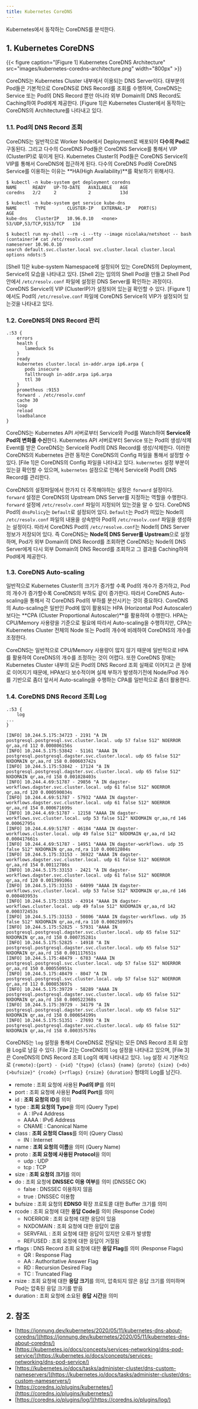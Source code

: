 ```yaml
---
title: Kubernetes CoreDNS
---
```


Kubernetes에서 동작하는 CoreDNS를 분석한다.

## 1. Kubernetes CoreDNS

{{< figure caption="[Figure 1] Kubernetes CoreDNS Architecture" src="images/kubernetes-coredns-architecture.png" width="800px" >}}

CoreDNS는 Kubernetes Cluster 내부에서 이용되는 DNS Server이다. 대부분의 Pod들은 기본적으로 CoreDNS로 DNS Record를 조회를 수행하며, CoreDNS는 Service 또는 Pod의 DNS Record 뿐만 아니라 외부 Domain의 DNS Record도 Caching하여 Pod에게 제공한다. [Figure 1]은 Kubernetes Cluster에서 동작하는 CoreDNS의 Architecture를 나타내고 있다.

### 1.1. Pod의 DNS Record 조회

CoreDNS는 일반적으로 Worker Node에서 Deployment로 배포되어 **다수의 Pod**로 구동된다. 그리고 다수의 CoreDNS Pod들은 CoreDNS Service를 통해서 VIP (ClusterIP)로 묶이게 된다. Kubernetes Cluster의 Pod들은 CoreDNS Service의 VIP를 통해서 CoreDNS에 접근하게 된다. 다수의 CoreDNS Pod와 CoreDNS Service를 이용하는 이유는 **HA(High Availability)**를 확보하기 위해서다.

```shell {caption="[Shell 1] CoreDNS Deployment, Pod"}
$ kubectl -n kube-system get deployment coredns
NAME      READY   UP-TO-DATE   AVAILABLE   AGE
coredns   2/2     2            2           13d

$ kubectl -n kube-system get service kube-dns
NAME       TYPE        CLUSTER-IP   EXTERNAL-IP   PORT(S)                  AGE
kube-dns   ClusterIP   10.96.0.10   <none>        53/UDP,53/TCP,9153/TCP   13d
```

```shell {caption="[Shell 2] Pod /etc/resolv.conf", linenos=table}
$ kubectl run my-shell --rm -i --tty --image nicolaka/netshoot -- bash
(container)# cat /etc/resolv.conf
nameserver 10.96.0.10
search default.svc.cluster.local svc.cluster.local cluster.local
options ndots:5
```

[Shell 1]은 kube-system Namespace에 설정되어 있는 CoreDNS의 Deployment, Service의 모습을 나타내고 있다. [Shell 2]는 임의의 Shell Pod을 만들고 Shell Pod안에서 `/etc/resolv.conf` 파일에 설정된 DNS Server를 확인하는 과정이다. CoreDNS Service의 VIP (ClusterIP)가 설정되어 있는걸 확인할 수 있다. [Figure 1]에서도 Pod의 `/etc/resolve.conf` 파일에 CoreDNS Service의 VIP가 설정되어 있는것을 나타내고 있다.

### 1.2. CoreDNS의 DNS Record 관리

```text {caption="[File 1] CoreDNS Config", linenos=table}
.:53 {
    errors
    health {
       lameduck 5s
    }
    ready
    kubernetes cluster.local in-addr.arpa ip6.arpa {
       pods insecure
       fallthrough in-addr.arpa ip6.arpa
       ttl 30
    }
    prometheus :9153
    forward . /etc/resolv.conf
    cache 30
    loop
    reload
    loadbalance
}
```

CoreDNS는 Kubernetes API 서버로부터 Service와 Pod를 Watch하여 **Service와 Pod의 변화를 수신**한다. Kubernetes API 서버로부터 Service 또는 Pod의 생성/삭제 Event를 받은 CoreDNS는 Service와 Pod의 DNS Record를 생성/삭제한다. 이러한 CoreDNS의 Kubernetes 관련 동작은 CoreDNS의 Config 파일을 통해서 설정할 수 있다. [File 1]은 CoreDNS의 Config 파일을 나타내고 있다. `kubernetes` 설정 부분이 있는걸 확인할 수 있으며, `kubernetes` 설정으로 인해서 Service와 Pod의 DNS Record를 관리한다.

CoreDNS의 설정파일에서 한가지 더 주목해야하는 설정은 `forward` 설정이다. `forward` 설정은 CoreDNS의 Upstream DNS Server를 지정하는 역할을 수행한다. `forward` 설정에 `/etc/resolv.conf` 파일이 지정되어 있는것을 알 수 있다. CoreDNS Pod의 `dnsPolicy`는 `Default`로 설정되어 있다. `Default`는 Pod가 떠있는 Node의 `/etc/resolv.conf` 파일의 내용을 상속받아 Pod의 `/etc/resolv.conf` 파일을 생성하는 설정이다. 따라서 CoreDNS Pod의 `/etc/resolve.conf`는 Node의 DNS Server 정보가 저장되어 있다. 즉 CoreDNS는 **Node의 DNS Server를 Upstream**으로 설정하며, Pod가 외부 Domain의 DNS Record를 조회하면 CoreDNS는 Node의 DNS Server에게 다시 외부 Domain의 DNS Record를 조회하고 그 결과를 Caching하여 Pod에게 제공한다.

### 1.3. CoreDNS Auto-scaling

일반적으로 Kubernetes Cluster의 크기가 증가할 수록 Pod의 개수가 증가하고, Pod의 개수가 증가할수록 CoreDNS의 부하도 같이 증가한다. 따라서 CoreDNS Auto-scaling을 통해서 각 CoreDNS Pod의 부하를 분산시키는 것이 중요하다. CoreDNS의 Auto-scaling은 일반인 Pod에 많이 활용되는 HPA (Horizontal Pod Autoscaler)보다는 **CPA (Cluster Proportional Autoscaler)**를 활용하여 수행한다. HPA는 CPU/Memory 사용량을 기준으로 필요에 따라서 Auto-scaling을 수행하지만, CPA는 Kubernetes Cluster 전체의 Node 또는 Pod의 개수에 비례하여 CoreDNS의 개수를 조정한다.

CoreDNS는 일반적으로 CPU/Memory 사용량이 많지 않기 때문에 일반적으로 HPA를 활용하여 CoreDNS의 개수를 조정하는 것이 어렵다. 또한 CoreDNS 장애는 Kubernetes Cluster 내부의 모든 Pod의 DNS Record 조회 실패로 이어지고 큰 장애로 이어지기 때문에, HPA보다 보수적이며 실제 부하가 발생하기전에 Node/Pod 개수를 기반으로 좀더 앞서서 Auto-scaling을 수행하는 CPA를 일반적으로 좀더 활용한다.

### 1.4. CoreDNS DNS Record 조회 Log

```text {caption="[File 2] CoreDNS Log Config", linenos=table}
.:53 {
    log
...
}
```

```text {caption="[File 3] CoreDNS DNS Record Lookup Log Example", linenos=table}
[INFO] 10.244.5.175:34723 - 2191 "A IN postgresql.postgresql.svc.cluster.local. udp 57 false 512" NOERROR qr,aa,rd 112 0.000806156s
[INFO] 10.244.5.175:53842 - 51161 "AAAA IN postgresql.postgresql.dagster.svc.cluster.local. udp 65 false 512" NXDOMAIN qr,aa,rd 158 0.000603742s
[INFO] 10.244.5.175:53842 - 17124 "A IN postgresql.postgresql.dagster.svc.cluster.local. udp 65 false 512" NXDOMAIN qr,aa,rd 158 0.001028403s
[INFO] 10.244.4.69:51787 - 29856 "A IN dagster-workflows.dagster.svc.cluster.local. udp 61 false 512" NOERROR qr,aa,rd 120 0.000590034s
[INFO] 10.244.4.69:51787 - 57932 "AAAA IN dagster-workflows.dagster.svc.cluster.local. udp 61 false 512" NOERROR qr,aa,rd 154 0.000671699s
[INFO] 10.244.4.69:51787 - 12158 "AAAA IN dagster-workflows.svc.cluster.local. udp 53 false 512" NXDOMAIN qr,aa,rd 146 0.00062795s
[INFO] 10.244.4.69:51787 - 46184 "AAAA IN dagster-workflows.cluster.local. udp 49 false 512" NXDOMAIN qr,aa,rd 142 0.000417661s
[INFO] 10.244.4.69:51787 - 14951 "AAAA IN dagster-workflows. udp 35 false 512" NXDOMAIN qr,aa,rd,ra 110 0.00012804s
[INFO] 10.244.5.175:33153 - 36922 "AAAA IN dagster-workflows.dagster.svc.cluster.local. udp 61 false 512" NOERROR qr,aa,rd 154 0.00112786s
[INFO] 10.244.5.175:33153 - 2421 "A IN dagster-workflows.dagster.svc.cluster.local. udp 61 false 512" NOERROR qr,aa,rd 120 0.001399106s
[INFO] 10.244.5.175:33153 - 64099 "AAAA IN dagster-workflows.svc.cluster.local. udp 53 false 512" NXDOMAIN qr,aa,rd 146 0.000403953s
[INFO] 10.244.5.175:33153 - 43914 "AAAA IN dagster-workflows.cluster.local. udp 49 false 512" NXDOMAIN qr,aa,rd 142 0.000372453s
[INFO] 10.244.5.175:33153 - 50806 "AAAA IN dagster-workflows. udp 35 false 512" NXDOMAIN qr,aa,rd,ra 110 0.000258997s
[INFO] 10.244.5.175:52825 - 57931 "AAAA IN postgresql.postgresql.dagster.svc.cluster.local. udp 65 false 512" NXDOMAIN qr,aa,rd 158 0.000735281s
[INFO] 10.244.5.175:52825 - 14918 "A IN postgresql.postgresql.dagster.svc.cluster.local. udp 65 false 512" NXDOMAIN qr,aa,rd 158 0.001117651s
[INFO] 10.244.5.175:48479 - 6783 "AAAA IN postgresql.postgresql.svc.cluster.local. udp 57 false 512" NOERROR qr,aa,rd 150 0.000550951s
[INFO] 10.244.5.175:48479 - 8047 "A IN postgresql.postgresql.svc.cluster.local. udp 57 false 512" NOERROR qr,aa,rd 112 0.000853697s
[INFO] 10.244.5.175:39729 - 58289 "AAAA IN postgresql.postgresql.dagster.svc.cluster.local. udp 65 false 512" NXDOMAIN qr,aa,rd 158 0.000522368s
[INFO] 10.244.5.175:39729 - 34179 "A IN postgresql.postgresql.dagster.svc.cluster.local. udp 65 false 512" NXDOMAIN qr,aa,rd 158 0.000654199s
[INFO] 10.244.5.175:51351 - 27693 "A IN postgresql.postgresql.dagster.svc.cluster.local. udp 65 false 512" NXDOMAIN qr,aa,rd 158 0.000357578s
```

CoreDNS는 `log` 설정을 통해서 CoreDNS로 전달되는 모든 DNS Record 조회 요청을 Log로 남길 수 있다. [File 2]는 CoreDNS의 `log` 설정을 나타내고 있으며, [File 3]은 CoreDNS의 DNS Record 조회 Log의 예제 나타내고 있다. `log` 설정 시 기본적으로 `{remote}:{port} - {>id} "{type} {class} {name} {proto} {size} {>do} {>bufsize}" {rcode} {>rflags} {rsize} {duration}` 형태의 Log를 남긴다.

* remote : 조회 요청에 사용된 **Pod의 IP**를 의미
* port : 조회 요청에 사용된 **Pod의 Port**를 의미
* id : **조회 요청의 ID**를 의미
* type : **조회 요청의 Type**을 의미 (Query Type)
  * A : IPv4 Address
  * AAAA : IPv6 Address
  * CNAME : Canonical Name
* class : **조회 요청의 Class**를 의미 (Query Class)
  * IN : Internet
* name :  **조회 요청의 이름**을 의미 (Query Name)
* proto : **조회 요청에 사용된 Protocol**을 의미
  * udp : UDP
  * tcp : TCP
* size : **조회 요청의 크기**를 의미
* do : 조회 요청에 **DNSSEC 이용 여부**를 의미 (DNSSEC OK)
  * false : DNSSEC 이용하지 않음
  * true : DNSSEC 이용함
* bufsize : 조회 요청의 **EDNS0** 확장 프로토콜 대한 Buffer 크기를 의미
* rcode : 조회 요청에 대한 **응답 Code**를 의미 (Response Code)
  * NOERROR : 조회 요청에 대한 응답이 있음
  * NXDOMAIN : 조회 요청에 대한 응답이 없음
  * SERVFAIL : 조회 요청에 대한 응답이 있지만 오류가 발생함
  * REFUSED : 조회 요청에 대한 응답이 거절됨
* rflags : DNS Record 조회 요청에 대한 **응답 Flag**를 의미 (Response Flags)
  * QR : Response Flag
  * AA : Authoritative Answer Flag
  * RD : Recursion Desired Flag
  * TC : Truncated Flag
* rsize : 조회 요청에 대한 **응답 크기**를 의미, 압축되지 않은 응답 크기를 의미하며 Pod는 압축된 응답 크기를 받음
* duration : 조회 요청에 소요된 **응답 시간**을 의미

## 2. 참조

* [https://jonnung.dev/kubernetes/2020/05/11/kubernetes-dns-about-coredns/](https://jonnung.dev/kubernetes/2020/05/11/kubernetes-dns-about-coredns/)
* [https://kubernetes.io/docs/concepts/services-networking/dns-pod-service/](https://kubernetes.io/docs/concepts/services-networking/dns-pod-service/)
* [https://kubernetes.io/docs/tasks/administer-cluster/dns-custom-nameservers/](https://kubernetes.io/docs/tasks/administer-cluster/dns-custom-nameservers/)
* [https://coredns.io/plugins/kubernetes/](https://coredns.io/plugins/kubernetes/)
* [https://coredns.io/plugins/log/](https://coredns.io/plugins/log/)